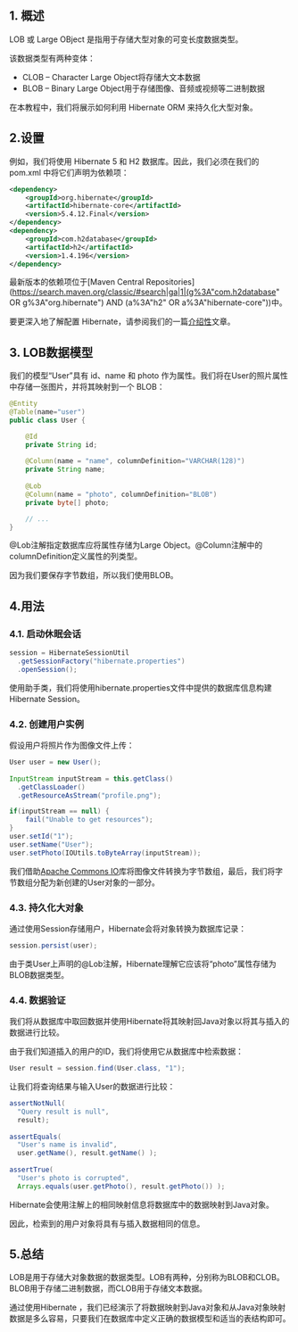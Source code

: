 ## 1. 概述

LOB 或 Large OBject 是指用于存储大型对象的可变长度数据类型。

该数据类型有两种变体：

-   CLOB – Character Large Object将存储大文本数据
-   BLOB – Binary Large Object用于存储图像、音频或视频等二进制数据

在本教程中，我们将展示如何利用 Hibernate ORM 来持久化大型对象。

## 2.设置

例如，我们将使用 Hibernate 5 和 H2 数据库。因此，我们必须在我们的pom.xml 中将它们声明为依赖项：

```xml
<dependency>
    <groupId>org.hibernate</groupId>
    <artifactId>hibernate-core</artifactId>
    <version>5.4.12.Final</version>
</dependency>
<dependency>
    <groupId>com.h2database</groupId>
    <artifactId>h2</artifactId>
    <version>1.4.196</version>
</dependency>
```

最新版本的依赖项位于[Maven Central Repositories](https://search.maven.org/classic/#search|ga|1|(g%3A"com.h2database" OR g%3A"org.hibernate") AND (a%3A"h2" OR a%3A"hibernate-core"))中。

要更深入地了解配置 Hibernate，请参阅我们的一篇[介绍性](https://www.baeldung.com/persistence-with-spring-series)文章。

## 3. LOB数据模型

我们的模型“User”具有 id、name 和 photo 作为属性。我们将在User的照片属性中存储一张图片，并将其映射到一个 BLOB：

```java
@Entity
@Table(name="user")
public class User {

    @Id
    private String id;
	
    @Column(name = "name", columnDefinition="VARCHAR(128)")
    private String name;
	
    @Lob
    @Column(name = "photo", columnDefinition="BLOB")
    private byte[] photo;

    // ...
}
```

@Lob注解指定数据库应将属性存储为Large Object。@Column注解中的columnDefinition定义属性的列类型。

因为我们要保存字节数组，所以我们使用BLOB。

## 4.用法

### 4.1. 启动休眠会话

```java
session = HibernateSessionUtil
  .getSessionFactory("hibernate.properties")
  .openSession();
```

使用助手类，我们将使用hibernate.properties文件中提供的数据库信息构建Hibernate Session。

### 4.2. 创建用户实例

假设用户将照片作为图像文件上传：

```java
User user = new User();
		
InputStream inputStream = this.getClass()
  .getClassLoader()
  .getResourceAsStream("profile.png");

if(inputStream == null) {
    fail("Unable to get resources");
}
user.setId("1");
user.setName("User");
user.setPhoto(IOUtils.toByteArray(inputStream));

```

我们借助[Apache Commons IO](https://www.baeldung.com/apache-commons-io)库将图像文件转换为字节数组，最后，我们将字节数组分配为新创建的User对象的一部分。

### 4.3. 持久化大对象

通过使用Session存储用户，Hibernate会将对象转换为数据库记录：

```java
session.persist(user);

```

由于类User上声明的@Lob注解，Hibernate理解它应该将“photo”属性存储为BLOB数据类型。

### 4.4. 数据验证

我们将从数据库中取回数据并使用Hibernate将其映射回Java对象以将其与插入的数据进行比较。

由于我们知道插入的用户的ID，我们将使用它从数据库中检索数据：

```java
User result = session.find(User.class, "1");

```

让我们将查询结果与输入User的数据进行比较：

```java
assertNotNull(
  "Query result is null", 
  result);
 
assertEquals(
  "User's name is invalid", 
  user.getName(), result.getName() );
 
assertTrue(
  "User's photo is corrupted", 
  Arrays.equals(user.getPhoto(), result.getPhoto()) );

```

Hibernate会使用注解上的相同映射信息将数据库中的数据映射到Java对象。

因此，检索到的用户对象将具有与插入数据相同的信息。

## 5.总结

LOB是用于存储大对象数据的数据类型。LOB有两种，分别称为BLOB和CLOB。BLOB用于存储二进制数据，而CLOB用于存储文本数据。

通过使用Hibernate ，我们已经演示了将数据映射到Java对象和从Java对象映射数据是多么容易，只要我们在数据库中定义正确的数据模型和适当的表结构即可。